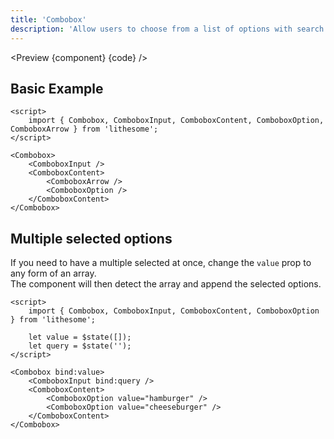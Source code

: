 ```yaml
---
title: 'Combobox'
description: 'Allow users to choose from a list of options with search filtering functionality.'
---
```


<script>
	import {ComponentAPI, Preview} from '$site/index.ts';
	import {api, component, code} from '$ref/combobox';
</script>

<Preview {component} {code} />

## Basic Example

```svelte
<script>
	import { Combobox, ComboboxInput, ComboboxContent, ComboboxOption, ComboboxArrow } from 'lithesome';
</script>

<Combobox>
	<ComboboxInput />
	<ComboboxContent>
		<ComboboxArrow />
		<ComboboxOption />
	</ComboboxContent>
</Combobox>
```

## Multiple selected options

If you need to have a multiple selected at once, change the `value` prop to any form of an array.  
The component will then detect the array and append the selected options.

```svelte
<script>
	import { Combobox, ComboboxInput, ComboboxContent, ComboboxOption } from 'lithesome';

	let value = $state([]);
	let query = $state('');
</script>

<Combobox bind:value>
	<ComboboxInput bind:query />
	<ComboboxContent>
		<ComboboxOption value="hamburger" />
		<ComboboxOption value="cheeseburger" />
	</ComboboxContent>
</Combobox>
```

<ComponentAPI data={api} />
